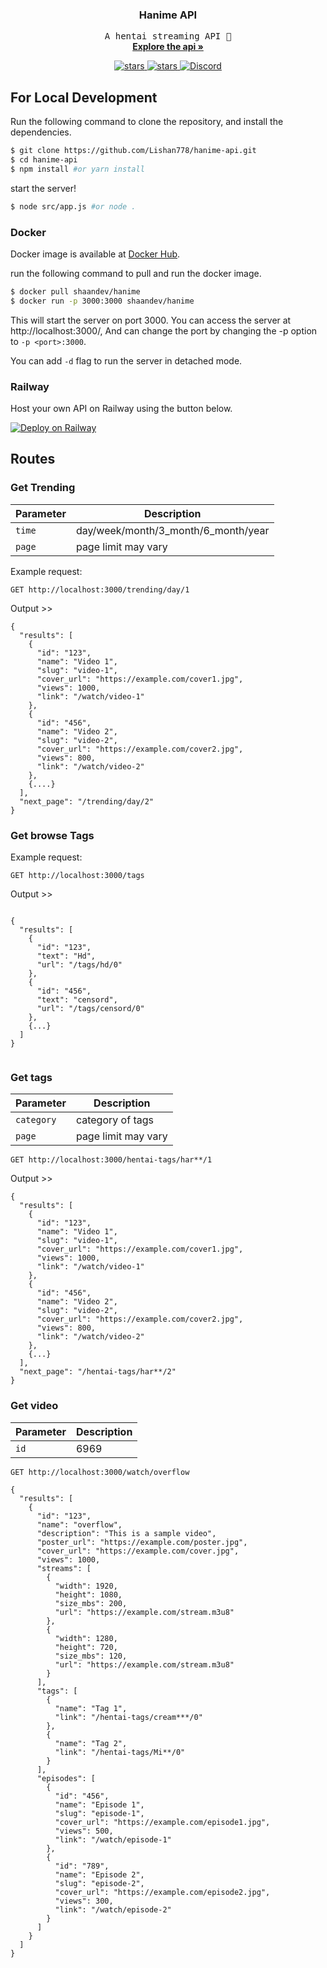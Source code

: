 <p align="center">

  <h3 align="center">Hanime API</h3>

  <p align="center">
    <samp>A hentai streaming API 👀</samp>
    <br />
    <a href="#routes"><strong>Explore the api »</strong></a>
    <br />
  </p>
  <p align="center">
    <a href="https://github.com/Lishan778/hanime-api/actions/workflows/docker-image.yml">
      <img src="https://github.com/Lishan778/hanime-api/actions/workflows/docker-image.yml/badge.svg" alt="stars">
    </a>
    <a href="https://github.com/Lishan778/hanime-api">
      <img src="https://img.shields.io/github/stars/Lishan778/hanime-api" alt="stars">
    </a>
    <a href="https://discord.gg/KyKye8TXsJ">
      <img src="https://img.shields.io/discord/961164998363738133?color=7289da&label=discord&logo=discord&logoColor=7289da" alt="Discord">
    </a>
  </p>
</p>

## For Local Development

Run the following command to clone the repository, and install the dependencies.

```sh
$ git clone https://github.com/Lishan778/hanime-api.git
$ cd hanime-api
$ npm install #or yarn install
```

start the server!

```sh
$ node src/app.js #or node .
```

### Docker
Docker image is available at [Docker Hub]([https://hub.docker.com/r/shaandev/hanime]).

run the following command to pull and run the docker image.

```sh
$ docker pull shaandev/hanime
$ docker run -p 3000:3000 shaandev/hanime
```
This will start the server on port 3000. You can access the server at http://localhost:3000/, And can change the port by changing the -p option to `-p <port>:3000`.

You can add `-d` flag to run the server in detached mode.

### Railway
Host your own API on Railway using the button below.

[![Deploy on Railway](https://railway.app/button.svg)](https://railway.app/template/xa2prB?referralCode=IQ6SJj)


## Routes

### Get Trending

| Parameter | Description                         |
| --------- | ----------------------------------- |
| `time`    | day/week/month/3_month/6_month/year |
| `page`    | page limit may vary                 |

Example request:

```
GET http://localhost:3000/trending/day/1
```

Output >>

```
{
  "results": [
    {
      "id": "123",
      "name": "Video 1",
      "slug": "video-1",
      "cover_url": "https://example.com/cover1.jpg",
      "views": 1000,
      "link": "/watch/video-1"
    },
    {
      "id": "456",
      "name": "Video 2",
      "slug": "video-2",
      "cover_url": "https://example.com/cover2.jpg",
      "views": 800,
      "link": "/watch/video-2"
    },
    {....}
  ],
  "next_page": "/trending/day/2"
}

```

### Get browse Tags

Example request:

```
GET http://localhost:3000/tags
```

Output >>

```

{
  "results": [
    {
      "id": "123",
      "text": "Hd",
      "url": "/tags/hd/0"
    },
    {
      "id": "456",
      "text": "censord",
      "url": "/tags/censord/0"
    },
    {...}
  ]
}


```

### Get tags

| Parameter  | Description         |
| ---------- | ------------------- |
| `category` | category of tags    |
| `page`     | page limit may vary |

```
GET http://localhost:3000/hentai-tags/har**/1
```

Output >>

```
{
  "results": [
    {
      "id": "123",
      "name": "Video 1",
      "slug": "video-1",
      "cover_url": "https://example.com/cover1.jpg",
      "views": 1000,
      "link": "/watch/video-1"
    },
    {
      "id": "456",
      "name": "Video 2",
      "slug": "video-2",
      "cover_url": "https://example.com/cover2.jpg",
      "views": 800,
      "link": "/watch/video-2"
    },
    {...}
  ],
  "next_page": "/hentai-tags/har**/2"
}

```

### Get video

| Parameter | Description |
| --------- | ----------- |
| `id`      | 6969        |

```
GET http://localhost:3000/watch/overflow
```

```
{
  "results": [
    {
      "id": "123",
      "name": "overflow",
      "description": "This is a sample video",
      "poster_url": "https://example.com/poster.jpg",
      "cover_url": "https://example.com/cover.jpg",
      "views": 1000,
      "streams": [
        {
          "width": 1920,
          "height": 1080,
          "size_mbs": 200,
          "url": "https://example.com/stream.m3u8"
        },
        {
          "width": 1280,
          "height": 720,
          "size_mbs": 120,
          "url": "https://example.com/stream.m3u8"
        }
      ],
      "tags": [
        {
          "name": "Tag 1",
          "link": "/hentai-tags/cream***/0"
        },
        {
          "name": "Tag 2",
          "link": "/hentai-tags/Mi**/0"
        }
      ],
      "episodes": [
        {
          "id": "456",
          "name": "Episode 1",
          "slug": "episode-1",
          "cover_url": "https://example.com/episode1.jpg",
          "views": 500,
          "link": "/watch/episode-1"
        },
        {
          "id": "789",
          "name": "Episode 2",
          "slug": "episode-2",
          "cover_url": "https://example.com/episode2.jpg",
          "views": 300,
          "link": "/watch/episode-2"
        }
      ]
    }
  ]
}

```
